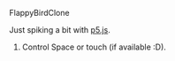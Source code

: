 FlappyBirdClone

Just spiking a bit with [p5.js](http://www.p5js.org).

1. Control
	Space or touch (if available :D).
